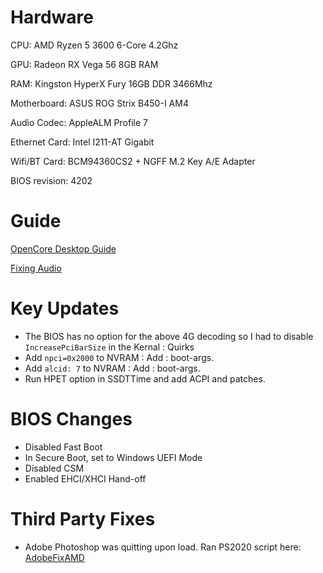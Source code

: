 # Hardware

CPU: AMD Ryzen 5 3600 6-Core 4.2Ghz

GPU: Radeon RX Vega 56 8GB RAM

RAM: Kingston HyperX Fury 16GB DDR 3466Mhz

Motherboard: ASUS ROG Strix B450-I AM4

Audio Codec: AppleALM Profile 7

Ethernet Card: Intel I211-AT Gigabit

Wifi/BT Card: BCM94360CS2 + NGFF M.2 Key A/E Adapter

BIOS revision: 4202


# Guide

[OpenCore Desktop Guide](https://dortania.github.io/OpenCore-Install-Guide/AMD/zen.html#starting-point)

[Fixing Audio](https://dortania.github.io/OpenCore-Post-Install/universal/audio.html#fixing-audio-with-applealc)


# Key Updates

- The BIOS has no option for the above 4G decoding so I had to disable `IncreasePciBarSize` in the Kernal : Quirks
- Add `npci=0x2000` to NVRAM : Add : boot-args.
- Add `alcid: 7` to NVRAM : Add : boot-args.
- Run HPET option in SSDTTime and add ACPI and patches.

# BIOS Changes

- Disabled Fast Boot
- In Secure Boot, set to Windows UEFI Mode
- Disabled CSM
- Enabled EHCI/XHCI Hand-off

# Third Party Fixes

- Adobe Photoshop was quitting upon load.  Ran PS2020 script here: [AdobeFixAMD](https://gist.github.com/XLNCs/86d7a391e46f85a04d28db171656b458)
